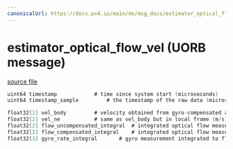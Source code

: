 ```yaml
---
canonicalUrl: https://docs.px4.io/main/de/msg_docs/estimator_optical_flow_vel
---
```


# estimator_optical_flow_vel (UORB message)



[source file](https://github.com/PX4/PX4-Autopilot/blob/release/1.13/msg/estimator_optical_flow_vel.msg)

```c
uint64 timestamp            # time since system start (microseconds)
uint64 timestamp_sample         # the timestamp of the raw data (microseconds)

float32[2] vel_body         # velocity obtained from gyro-compensated and distance-scaled optical flow raw measurements in body frame(m/s)
float32[2] vel_ne           # same as vel_body but in local frame (m/s)
float32[2] flow_uncompensated_integral  # integrated optical flow measurement (rad)
float32[2] flow_compensated_integral    # integrated optical flow measurement compensated for angular motion (rad)
float32[3] gyro_rate_integral       # gyro measurement integrated to flow rate and synchronized with flow measurements (rad)

```
